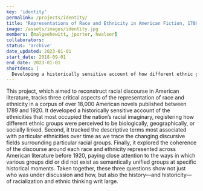 ```yaml
---
key: 'identity'
permalink: /projects/identity/
title: "Representations of Race and Ethnicity in American Fiction, 1789-1964"
image: /assets/images/identity.jpg
members: [malgeehewitt, jporter, hwalser]
collaborators:
status: 'archive'
date_updated: 2023-01-01
start_date: 2018-09-01
end_date: 2023-01-01
shortdesc: |
  Developing a historically sensitive account of how different ethnic groups occupied the US racial imaginary.
---
```


This project, which aimed to reconstruct racial discourse in American literature, tracks three critical aspects of the representation of race and ethnicity in a corpus of over 18,000 American novels published between 1789 and 1920. It developed a historically sensitive account of the ethnicities that most occupied the nation’s racial imaginary, registering how different ethnic groups were perceived to be biologically, geographically, or socially linked. Second, it tracked the descriptive terms most associated with particular ethnicities over time as we trace the changing discursive fields surrounding particular racial groups. Finally, it explored the coherence of the discourse around each race and ethnicity represented across American literature before 1920, paying close attention to the ways in which various groups did or did not exist as semantically unified groups at specific historical moments. Taken together, these three questions show not just who was under discussion and how, but also the history—and historicity—of racialization and ethnic thinking writ large.
